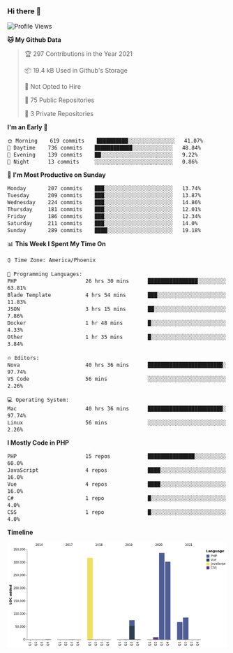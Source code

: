 ### Hi there 👋

<!--START_SECTION:waka-->
![Profile Views](http://img.shields.io/badge/Profile%20Views-0-blue)

**🐱 My Github Data** 

> 🏆 297 Contributions in the Year 2021
 > 
> 📦 19.4 kB Used in Github's Storage 
 > 
> 🚫 Not Opted to Hire
 > 
> 📜 75 Public Repositories 
 > 
> 🔑 3 Private Repositories  
 > 
**I'm an Early 🐤** 

```text
🌞 Morning    619 commits    ██████████░░░░░░░░░░░░░░░   41.07% 
🌆 Daytime    736 commits    ████████████░░░░░░░░░░░░░   48.84% 
🌃 Evening    139 commits    ██░░░░░░░░░░░░░░░░░░░░░░░   9.22% 
🌙 Night      13 commits     ░░░░░░░░░░░░░░░░░░░░░░░░░   0.86%

```
📅 **I'm Most Productive on Sunday** 

```text
Monday       207 commits    ███░░░░░░░░░░░░░░░░░░░░░░   13.74% 
Tuesday      209 commits    ███░░░░░░░░░░░░░░░░░░░░░░   13.87% 
Wednesday    224 commits    ███░░░░░░░░░░░░░░░░░░░░░░   14.86% 
Thursday     181 commits    ███░░░░░░░░░░░░░░░░░░░░░░   12.01% 
Friday       186 commits    ███░░░░░░░░░░░░░░░░░░░░░░   12.34% 
Saturday     211 commits    ███░░░░░░░░░░░░░░░░░░░░░░   14.0% 
Sunday       289 commits    ████░░░░░░░░░░░░░░░░░░░░░   19.18%

```


📊 **This Week I Spent My Time On** 

```text
⌚︎ Time Zone: America/Phoenix

💬 Programming Languages: 
PHP                      26 hrs 30 mins      ████████████████░░░░░░░░░   63.81% 
Blade Template           4 hrs 54 mins       ███░░░░░░░░░░░░░░░░░░░░░░   11.83% 
JSON                     3 hrs 15 mins       ██░░░░░░░░░░░░░░░░░░░░░░░   7.86% 
Docker                   1 hr 48 mins        █░░░░░░░░░░░░░░░░░░░░░░░░   4.33% 
Other                    1 hr 35 mins        █░░░░░░░░░░░░░░░░░░░░░░░░   3.84%

🔥 Editors: 
Nova                     40 hrs 36 mins      ████████████████████████░   97.74% 
VS Code                  56 mins             ░░░░░░░░░░░░░░░░░░░░░░░░░   2.26%

💻 Operating System: 
Mac                      40 hrs 36 mins      ████████████████████████░   97.74% 
Linux                    56 mins             ░░░░░░░░░░░░░░░░░░░░░░░░░   2.26%

```

**I Mostly Code in PHP** 

```text
PHP                      15 repos            ███████████████░░░░░░░░░░   60.0% 
JavaScript               4 repos             ████░░░░░░░░░░░░░░░░░░░░░   16.0% 
Vue                      4 repos             ████░░░░░░░░░░░░░░░░░░░░░   16.0% 
C#                       1 repo              █░░░░░░░░░░░░░░░░░░░░░░░░   4.0% 
CSS                      1 repo              █░░░░░░░░░░░░░░░░░░░░░░░░   4.0%

```


**Timeline**

![Chart not found](https://raw.githubusercontent.com/mikebronner/mikebronner/master/charts/bar_graph.png) 


<!--END_SECTION:waka-->

<!--
**mikebronner/mikebronner** is a ✨ _special_ ✨ repository because its `README.md` (this file) appears on your GitHub profile.

Here are some ideas to get you started:

- 🔭 I’m currently working on ...
- 🌱 I’m currently learning ...
- 👯 I’m looking to collaborate on ...
- 🤔 I’m looking for help with ...
- 💬 Ask me about ...
- 📫 How to reach me: ...
- 😄 Pronouns: ...
- ⚡ Fun fact: ...
-->

